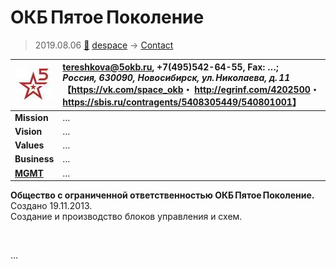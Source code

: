 # ОКБ Пятое Поколение
> 2019.08.06 [🚀](../../index/index.md) [despace](../index.md) → [Contact](../contact.md)

|[![](../f/contact/o/okb_5_logo1_thumb.webp)](../f/contact/o/okb_5_logo1.png)|<tereshkova@5okb.ru>, +7(495)542-64-55, Fax: …;<br> *Россия, 630090, Новосибирск, ул. Николаева, д. 11*<br> 【<https://vk.com/space_okb>・ <http://egrinf.com/4202500>・ <https://sbis.ru/contragents/5408305449/540801001>】|
|:--|:--|
|**Mission**|…|
|**Vision**|…|
|**Values**|…|
|**Business**|…|
|**[MGMT](../mgmt.md)**|…|

**Общество с ограниченной ответственностью ОКБ Пятое Поколение.** Создано 19.11.2013.  
Создание и производство блоков управления и схем.


<p style="page-break-after:always"> </p>

…
